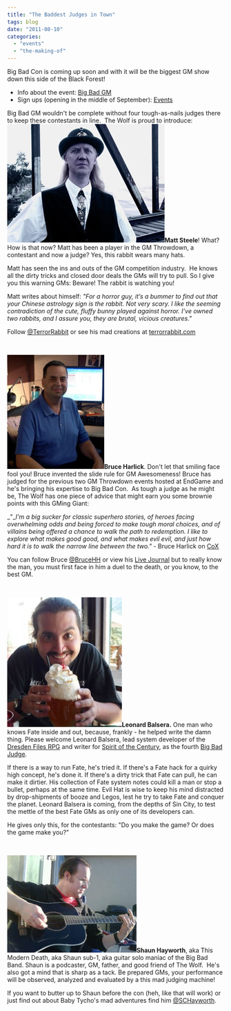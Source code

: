 ```yaml
---
title: "The Baddest Judges in Town"
tags: blog
date: "2011-08-10"
categories: 
  - "events"
  - "the-making-of"
---
```


Big Bad Con is coming up soon and with it will be the biggest GM show down this side of the Black Forest!

- Info about the event: [Big Bad GM](http://www.bigbadcon.com/?p=120)
- Sign ups (opening in the middle of September): [Events](http://www.bigbadcon.com/?page_id=6&game-title=ap5a9v)

Big Bad GM wouldn't be complete without four tough-as-nails judges there to keep these contestants in line.  The Wolf is proud to introduce: [![Matt Steele](images/matt.jpg "Matt Steele")](../wp-content/uploads/2011/02/matt.jpg)**Matt Steele**! What? How is that now? Matt has been a player in the GM Throwdown, a contestant and now a judge? Yes, this rabbit wears many hats.

Matt has seen the ins and outs of the GM competition industry.  He knows all the dirty tricks and closed door deals the GMs will try to pull. So I give you this warning GMs: Beware! The rabbit is watching you!

Matt writes about himself: _"For a horror guy, it’s a bummer to find out that your Chinese astrology sign is the rabbit. Not very scary. I like the seeming contradiction of the cute, fluffy bunny played against horror. I’ve owned two rabbits, and I assure you, they are brutal, vicious creatures."_

Follow [@TerrorRabbit](http://twitter.com/#%21/TerrorRabbit) or see his mad creations at [terrorrabbit.com](http://terrorrabbit.com/)

 

[![Veteran GM Judge](images/bruce.jpg "Bruce Harlick")](http://www.bigbadcon.com/wp-content/uploads/2011/08/bruce.jpg)**Bruce Harlick**. Don't let that smiling face fool you! Bruce invented the slide rule for GM Awesomeness! Bruce has judged for the previous two GM Throwdown events hosted at EndGame and he's bringing his expertise to Big Bad Con.  As tough a judge as he might be, The Wolf has one piece of advice that might earn you some brownie points with this GMing Giant:

_"__I'm a big sucker for classic superhero stories, of heroes facing overwhelming odds and being forced to make tough moral choices, and of villains being offered a chance to walk the path to redemption. I like to explore what makes good good, and what makes evil evil, and just how hard it is to walk the narrow line between the two."_ \- Bruce Harlick on [CoX](http://massively.joystiq.com/2008/10/08/coxs-bruce-harlick-talks-mission-building-moral-choices/)

You can follow Bruce [@BruceHH](http://twitter.com/#!/BruceHH) or view his [Live Journal](http://foxbat.livejournal.com/) but to really know the man, you must first face in him a duel to the death, or you know, to the best GM.

 

[![Leonard Balsera](images/216726_2284652877106_1272393065_2767591_5132654_n-266x300.jpg "Leonard Balsera")](http://www.bigbadcon.com/wp-content/uploads/2011/09/216726_2284652877106_1272393065_2767591_5132654_n.jpg)**Leonard Balsera.** One man who knows Fate inside and out, because, frankly - he helped write the damn thing. Please welcome Leonard Balsera, lead system developer of the [Dresden Files RPG](http://www.evilhat.com/home/the-dresden-files-rpg/) and writer for [Spirit of the Century](http://www.evilhat.com/home/sotc/), as the fourth [Big Bad Judge](http://www.bigbadcon.com/?p=150).

If there is a way to run Fate, he's tried it. If there's a Fate hack for a quirky high concept, he's done it. If there's a dirty trick that Fate can pull, he can make it dirtier. His collection of Fate system notes could kill a man or stop a bullet, perhaps at the same time. Evil Hat is wise to keep his mind distracted by drop-shipments of booze and Legos, lest he try to take Fate and conquer the planet. Leonard Balsera is coming, from the depths of Sin City, to test the mettle of the best Fate GMs as only one of its developers can.

He gives only this, for the contestants: "Do you make the game? Or does the game make you?"

   

[![Shaun sub-1](images/17975_293501288544_824153544_3365786_2491985_n-300x225.jpg "Shaun Hayworth")](http://www.bigbadcon.com/wp-content/uploads/2011/08/17975_293501288544_824153544_3365786_2491985_n.jpg)**Shaun Hayworth**, aka This Modern Death, aka Shaun sub-1, aka guitar solo maniac of the Big Bad Band. Shaun is a podcaster, GM, father, and good friend of The Wolf.  He's also got a mind that is sharp as a tack. Be prepared GMs, your performance will be observed, analyzed and evaluated by a this mad judging machine!

If you want to butter up to Shaun before the con (heh, like that will work) or just find out about Baby Tycho's mad adventures find him [@SCHayworth](http://twitter.com/#!/SCHayworth).
